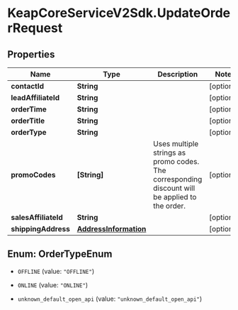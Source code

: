 # KeapCoreServiceV2Sdk.UpdateOrderRequest

## Properties

Name | Type | Description | Notes
------------ | ------------- | ------------- | -------------
**contactId** | **String** |  | [optional] 
**leadAffiliateId** | **String** |  | [optional] 
**orderTime** | **String** |  | [optional] 
**orderTitle** | **String** |  | [optional] 
**orderType** | **String** |  | [optional] 
**promoCodes** | **[String]** | Uses multiple strings as promo codes. The corresponding discount will be applied to the order. | [optional] 
**salesAffiliateId** | **String** |  | [optional] 
**shippingAddress** | [**AddressInformation**](AddressInformation.md) |  | [optional] 



## Enum: OrderTypeEnum


* `OFFLINE` (value: `"OFFLINE"`)

* `ONLINE` (value: `"ONLINE"`)

* `unknown_default_open_api` (value: `"unknown_default_open_api"`)




